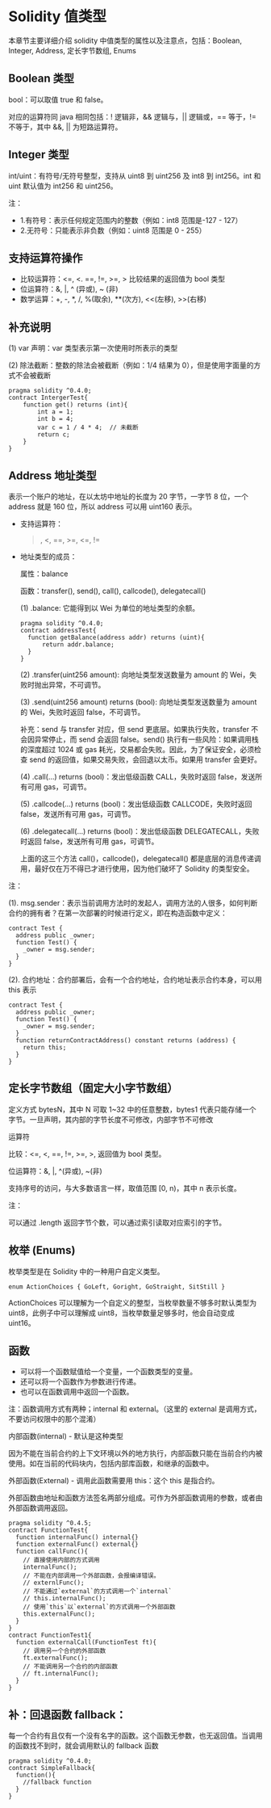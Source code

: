 # Solidity 值类型

本章节主要详细介绍 solidity 中值类型的属性以及注意点，包括：Boolean, Integer, Address, 定长字节数组, Enums

## Boolean 类型

bool：可以取值 true 和 false。

对应的运算符同 java 相同包括：! 逻辑非，&& 逻辑与，|| 逻辑或，== 等于，!= 不等于，其中 &&, || 为短路运算符。

## Integer 类型

int/uint：有符号/无符号整型，支持从 uint8 到 uint256 及 int8 到 int256。int 和 uint 默认值为 int256 和 uint256。

注：

- 1.有符号：表示任何规定范围内的整数（例如：int8 范围是-127 - 127）
- 2.无符号：只能表示非负数（例如：uint8 范围是 0 - 255）

## 支持运算符操作

- 比较运算符：<=, <. ==, !=, >=, > 比较结果的返回值为 bool 类型
- 位运算符：&, |, ^ (异或), ~ (非)
- 数学运算：+, -, *, /, %(取余), **(次方), <<(左移), >>(右移)

## 补充说明

(1) var 声明：var 类型表示第一次使用时所表示的类型

(2) 除法截断：整数的除法会被截断（例如：1/4 结果为 0），但是使用字面量的方式不会被截断

```solidity
pragma solidity ^0.4.0;
contract IntergerTest{
    function get() returns (int){
        int a = 1;
        int b = 4;
        var c = 1 / 4 * 4;  // 未截断
        return c;
    }
}
```

## Address 地址类型

表示一个账户的地址，在以太坊中地址的长度为 20 字节，一字节 8 位，一个 address 就是 160 位，所以 address 可以用 uint160 表示。

- 支持运算符：
  >, <, ==, >=, <=, !=
- 地址类型的成员：
  
  属性：balance
  
  函数：transfer(), send(), call(), callcode(), delegatecall()

  (1) .balance: 它能得到以 Wei 为单位的地址类型的余额。

  ```solidity
  pragma solidity ^0.4.0;
  contract addressTest{
    function getBalance(address addr) returns (uint){
        return addr.balance;
    }
  }
  ```

  (2) .transfer(uint256 amount): 向地址类型发送数量为 amount 的 Wei，失败时抛出异常，不可调节。

  (3) .send(uint256 amount) returns (bool): 向地址类型发送数量为 amount 的 Wei，失败时返回 false，不可调节。

  补充：send 与 transfer 对应，但 send 更底层。如果执行失败，transfer 不会因异常停止，而 send 会返回 false。send() 执行有一些风险：如果调用栈的深度超过 1024 或 gas 耗光，交易都会失败。因此，为了保证安全，必须检查 send 的返回值，如果交易失败，会回退以太币。如果用 transfer 会更好。

  (4) .call(...) returns (bool)：发出低级函数 CALL，失败时返回 false，发送所有可用 gas，可调节。

  (5) .callcode(...) returns (bool)：发出低级函数 CALLCODE，失败时返回 false，发送所有可用 gas，可调节。

  (6) .delegatecall(...) returns (bool)：发出低级函数 DELEGATECALL，失败时返回 false，发送所有可用 gas，可调节。

  上面的这三个方法 call()，callcode()，delegatecall() 都是底层的消息传递调用，最好仅在万不得已才进行使用，因为他们破坏了 Solidity 的类型安全。

注：

(1). msg.sender：表示当前调用方法时的发起人，调用方法的人很多，如何判断合约的拥有者？在第一次部署的时候进行定义，即在构造函数中定义：

```solidity
contract Test {
  address public _owner;
  function Test() {
    _owner = msg.sender;
  }
}
```

(2). 合约地址：合约部署后，会有一个合约地址，合约地址表示合约本身，可以用 this 表示

```solidity
contract Test {
  address public _owner;
  function Test() {
    _owner = msg.sender;
  }
  function returnContractAddress() constant returns (address) {
    return this;
  }
}
```

## 定长字节数组（固定大小字节数组）

定义方式 bytesN，其中 N 可取 1~32 中的任意整数，bytes1 代表只能存储一个字节。一旦声明，其内部的字节长度不可修改，内部字节不可修改

运算符

比较：<=, <, ==, !=, >=, >, 返回值为 bool 类型。

位运算符：&, |, ^(异或), ~(非)

支持序号的访问，与大多数语言一样，取值范围 [0, n)，其中 n 表示长度。

注：

可以通过 .length 返回字节个数，可以通过索引读取对应索引的字节。

## 枚举 (Enums)

枚举类型是在 Solidity 中的一种用户自定义类型。

```solidity
enum ActionChoices { GoLeft, Goright, GoStraight, SitStill }
```

ActionChoices 可以理解为一个自定义的整型，当枚举数量不够多时默认类型为 uint8，此例子中可以理解成 uint8，当枚举数量足够多时，他会自动变成 uint16。

## 函数

- 可以将一个函数赋值给一个变量，一个函数类型的变量。
- 还可以将一个函数作为参数进行传递。
- 也可以在函数调用中返回一个函数。

注：函数调用方式有两种；internal 和 external。（这里的 external 是调用方式，不要访问权限中的那个混淆）

内部函数(internal) - 默认是这种类型

因为不能在当前合约的上下文环境以外的地方执行，内部函数只能在当前合约内被使用。如在当前的代码块内，包括内部库函数，和继承的函数中。

外部函数(External) - 调用此函数需要用 this：这个 this 是指合约。

外部函数由地址和函数方法签名两部分组成。可作为外部函数调用的参数，或者由外部函数调用返回。

```solidity
pragma solidity ^0.4.5;
contract FunctionTest{
  function internalFunc() internal{}
  function externalFunc() external{}
  function callFunc(){
    // 直接使用内部的方式调用
    internalFunc();
    // 不能在内部调用一个外部函数，会报编译错误。
    // externlFunc();
    // 不能通过`external`的方式调用一个`internal`
    // this.internalFunc();
    // 使用`this`以`external`的方式调用一个外部函数
    this.externalFunc();
  }
}
contract FunctionTest1{
  function externalCall(FunctionTest ft){
    // 调用另一个合约的外部函数
    ft.externalFunc();
    // 不能调用另一个合约的内部函数
    // ft.internalFunc();
  }
}
```

## 补：回退函数 fallback：

每一个合约有且仅有一个没有名字的函数。这个函数无参数，也无返回值。当调用的函数找不到时，就会调用默认的 fallback 函数

```solidity
pragma solidity ^0.4.0;
contract SimpleFallback{
  function(){
    //fallback function
  }
}
```
